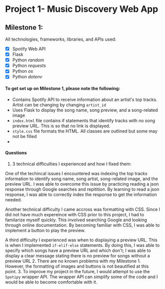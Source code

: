 # Project 1- Music Discovery Web App

<!--## To fork and clone this repository, follow the steps below:-->
<!--1. On <https://github.com/NJIT-CS490-SP21/project1-vs597>, click __Fork__ on the top right corner. This will create a copy of the repository in your GitHub account.-->
<!--2. Go to your github reposotories and you should find a repository named __project1-vs597__.-->
<!--3. Click the drop down arrow on the green button named __Code__ and copy the Https URL.-->
<!--4. In terminal, clone the repo:`git clone https://github.com/NJIT-CS490-SP21/project1-vs597.git`-->
<!--5. `cd` into the repository to begin working on it!-->
<!--6. Run `git init` command to setup a git folder on your local machine for this repository.-->

## Milestone 1:

All technologies, frameworks, libraries, and APIs used:
*[x] Spotify Web API
*[x] Flask
*[x] Python _random_
*[x] Python _requests_
*[x] Python _os_
*[x] Python _dotenv_

#### To get set up on Milestone 1, please note the following:
+ Contains Spotify API to receive information about an artist's top tracks. Artist can be changing by changing `artist_id`
+ Uses Flask to display the song name, song preview, and a song-related image
+ `index.html` file contains if statements that identify tracks with no song preview URL. This is so that no link is displayed.
+ `style.css` file formats the HTML. All classes are outlined but some may not be filled
+ 

#### Questions
1. 3 technical difficulties I experienced and how I fixed them:

One of the techincal issues I encountered was indexing the top tracks information to identify song name, song artist, song-related image, and the preview URL. I was able to overcome this issue by practicing reading a json response through Google searches and repitition. By learning to read a json response, I was able to correctly index the response to get the information needed.

Another technical difficulty I came accross was formatting with CSS. Since I did not have much expereince with CSS prior to this project, I had to familarize myself quickly. This involved searching Google and looking through online documentation. By becoming familiar with CSS, I was able to implement a button to play the preview.

A third difficulty I experienced was when to displaying a preview URL. This is when I implemented `if-elif-else` statements. By doing this, I was able to specify which songs have a preview URL and which don't; I was able to display a clear message stating there is no preview for songs without a preview URL
2. There are no known problems with my Milestone 1. However, the formatting of images and buttons is not beautified at this point.
3. To improve my project in the future, I would attempt to use the `Spotipy` wrapper API. The wrapper API can simplify some of the code and I would be able to become comfortable with it. 
